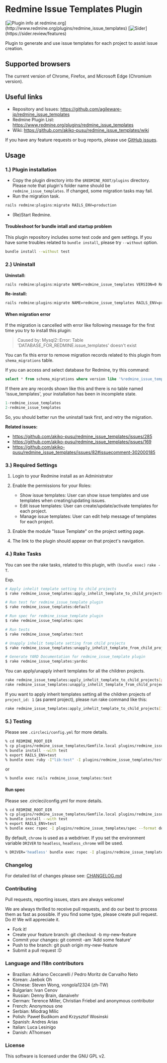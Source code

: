# Redmine Issue Templates Plugin

[![Plugin info at redmine.org](https://img.shields.io/badge/Redmine-plugin-green.svg?)](http://www.redmine.org/plugins/redmine_issue_templates)
[![Sider](https://img.shields.io/badge/Special%20Thanks!-Sider-blue.svg?)](https://sider.review/features)

Plugin to generate and use issue templates for each project to assist issue
creation.

## Supported browsers

The current version of Chrome, Firefox, and Microsoft Edge (Chromium version).

## Useful links

* Repository and Issues: <https://github.com/agileware-jp/redmine_issue_templates>
* Redmine Plugin List: <https://www.redmine.org/plugins/redmine_issue_templates>
* Wiki: <https://github.com/akiko-pusu/redmine_issue_templates/wiki>

If you have any feature requests or bug reports, please use [GitHub issues](<https://github.com/agileware-jp/redmine_issue_templates/issues>).

## Usage

### 1.) Plugin installation

* Copy the plugin directory into the `$REDMINE_ROOT/plugins` directory. Please
    note that plugin's folder name should be `redmine_issue_templates`. If
    changed, some migration tasks may fail.
* Run the migration task.

```bash
rails redmine:plugins:migrate RAILS_ENV=production
```

* (Re)Start Redmine.

#### Troubleshoot for bundle intall and startup problem

This plugin repository includes some test code and gem settings. If you have
some troubles related to `bundle install`, please try `--without` option.

```bash
bundle install --without test
```


### 2.) Uninstall

**Uninstall:**

```bash
rails redmine:plugins:migrate NAME=redmine_issue_templates VERSION=0 RAILS_ENV=production
```

**Re-install:**

```bash
rails redmine:plugins:migrate NAME=redmine_issue_templates RAILS_ENV=production
```

#### When migration error

If the migration is cancelled with error like following message for the first time you try to install this plugin:

> Caused by: Mysql2::Error: Table 'DATABASE_FOR_REDMINE.issue_templates' doesn't exist

You can fix this error to remove migration records related to this plugin from `shema_migrations` table.

If you can access and select database for Redmine, try this command:

```sql
select * from schema_migrations where version like '%redmine_issue_templates%';
```

If there are any records shown like this and there is no table named 'issue_templates', your installation has been in incomplete state.

```sql
1-redmine_issue_templates
2-redmine_issue_templates
```

So, you should better run the uninstall task first, and retry the migration.

**Related issues:**

* <https://github.com/akiko-pusu/redmine_issue_templates/issues/285>
* <https://github.com/akiko-pusu/redmine_issue_templates/issues/169>
* <https://github.com/akiko-pusu/redmine_issue_templates/issues/82#issuecomment-302000185>

### 3.) Required Settings

1. Login to your Redmine install as an Administrator
2. Enable the permissions for your Roles:

    * Show issue templates: User can show issue templates and use templates when creating/updating issues.
    * Edit issue templates: User can create/update/activate templates for each project.
    * Manage issue templates: User can edit help message of templates for each project.

3. Enable the module "Issue Template" on the project setting page.
4. The link to the plugin should appear on that project's navigation.

### 4.) Rake Tasks

You can see the rake tasks, related to this plugin, with `(bundle exec)` `rake -T`.

Exp.

```bash
# Apply inhelit template setting to child projects
$ rake redmine_issue_templates:apply_inhelit_template_to_child_projects[project_id]

# Run test for redmine_issue_template plugin
$ rake redmine_issue_templates:default

# Run spec for redmine_issue_template plugin
$ rake redmine_issue_templates:spec

# Run tests
$ rake redmine_issue_templates:test

# Unapply inhelit template setting from child projects
$ rake redmine_issue_templates:unapply_inhelit_template_from_child_projects[project_id]

# Generate YARD Documentation for redmine_issue_template plugin
$ rake redmine_issue_templates:yardoc
```

You can apply/unapply inherit templates for all the children projects.

```bash
rake redmine_issue_templates:apply_inhelit_template_to_child_projects[project_id]      # Apply inhelit template setting to child projects
rake redmine_issue_templates:unapply_inhelit_template_from_child_projects[project_id]  # Unapply inhelit template setting from child projects
```

If you want to apply inherit templates setting all the children projects of `project_id: 1` (as parent project), please run rake command like this:

```bash
rake redmine_issue_templates:apply_inhelit_template_to_child_projects[1]
```

### 5.) Testing

Please see `.circleci/config.yml` for more details.

```bash
% cd REDMINE_ROOT_DIR
% cp plugins/redmine_issue_templates/Gemfile.local plugins/redmine_issue_templates/Gemfile
% bundle install --with test
% export RAILS_ENV=test
% bundle exec ruby -I"lib:test" -I plugins/redmine_issue_templates/test plugins/redmine_issue_templates/test/functional/issue_templates_controller_test.rb
```

or

```bash
% bundle exec rails redmine_issue_templates:test
```

#### Run spec

Please see .circleci/config.yml for more details.

```bash
% cd REDMINE_ROOT_DIR
% cp plugins/redmine_issue_templates/Gemfile.local plugins/redmine_issue_templates/Gemfile
% bundle install --with test
% export RAILS_ENV=test
% bundle exec rspec -I plugins/redmine_issue_templates/spec --format documentation plugins/redmine_issue_templates/spec/
```

By default, `chrome` is used as a webdriver. If you set the environment variable
`DRIVER` to `headless`, `headless_chrome` will be used.

```bash
% DRIVER='headless' bundle exec rspec -I plugins/redmine_issue_templates/spec --format documentation plugins/redmine_issue_templates/spec/
```

### Changelog

For detailed list of changes please see: [CHANGELOG.md](CHANGELOG.md)

### Contributing

Pull requests, reporting issues, stars are always welcome!

We are always thrilled to receive pull requests, and do our best to process them as fast as possible.
If you find some type, please create pull request. Do it! We will appreciate it.

* Fork it!
* Create your feature branch: git checkout -b my-new-feature
* Commit your changes: git commit -am 'Add some feature'
* Push to the branch: git push origin my-new-feature
* Submit a pull request :D

### Language and I18n contributors

* Brazilian: Adriano Ceccarelli / Pedro Moritz de Carvalho Neto
* Korean: Jaebok Oh
* Chinese: Steven Wong, vongola12324 (zh-TW)
* Bulgarian: Ivan Cenov
* Russian: Denny Brain, danaivehr
* German: Terence Miller, Christian Friebel and anonymous contributor
* French: Anonymous one
* Serbian: Miodrag Milic
* Polish: Paweł Budikom and Krzysztof Wosinski
* Spanish: Andres Arias
* Italian: Luca Lesinigo
* Danish: AThomsen

### License

This software is licensed under the GNU GPL v2.
